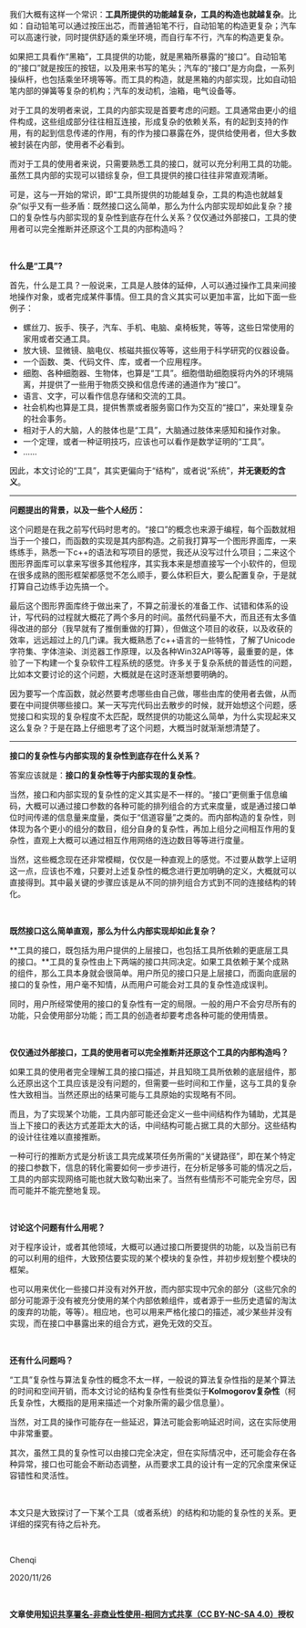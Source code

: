 我们大概有这样一个常识：**工具所提供的功能越复杂，工具的构造也就越复杂**。比如：自动铅笔可以通过按压出芯，而普通铅笔不行，自动铅笔的构造更复杂；汽车可以高速行驶，同时提供舒适的乘坐环境，而自行车不行，汽车的构造更复杂。

如果把工具看作“黑箱”，工具提供的功能，就是黑箱所暴露的“接口”。自动铅笔的“接口”就是按压的按钮，以及用来书写的笔头；汽车的“接口”是方向盘，一系列操纵杆，也包括乘坐环境等等。而工具的构造，就是黑箱的内部实现，比如自动铅笔内部的弹簧等复杂的机构；汽车的发动机，油箱，电气设备等。

对于工具的发明者来说，工具的内部实现是首要考虑的问题。工具通常由更小的组件构成，这些组成部分往往相互连接，形成复杂的依赖关系，有的起到支持的作用，有的起到信息传递的作用，有的作为接口暴露在外，提供给使用者，但大多数被封装在内部，使用者不必看到。

而对于工具的使用者来说，只需要熟悉工具的接口，就可以充分利用工具的功能。虽然工具内部的实现可以错综复杂，但工具提供的接口往往非常直观清晰。

可是，这与一开始的常识，即“工具所提供的功能越复杂，工具的构造也就越复杂”似乎又有一些矛盾：既然接口这么简单，那么为什么内部实现却如此复杂？接口的复杂性与内部实现的复杂性到底存在什么关系？仅仅通过外部接口，工具的使用者可以完全推断并还原这个工具的内部构造吗？

<br>

**什么是“工具”?**

首先，什么是工具？一般说来，工具是人肢体的延伸，人可以通过操作工具来间接地操作对象，或者完成某件事情。但工具的含义其实可以更加丰富，比如下面一些例子：

- 螺丝刀、扳手、筷子，汽车、手机、电脑、桌椅板凳，等等，这些日常使用的家用或者交通工具。
- 放大镜、显微镜、脑电仪、核磁共振仪等等，这些用于科学研究的仪器设备。
- 一个函数、类、代码文件、库，或者一个应用程序。
- 细胞、各种细胞器、生物体，也算是“工具”。细胞借助细胞膜将内外的环境隔离，并提供了一些用于物质交换和信息传递的通道作为“接口”。
- 语言、文字，可以看作信息存储和交流的工具。
- 社会机构也算是工具，提供售票或者服务窗口作为交互的“接口”，来处理复杂的社会事务。
- 相对于人的大脑，人的肢体也是“工具”，大脑通过肢体来感知和操作对象。
- 一个定理，或者一种证明技巧，应该也可以看作是数学证明的“工具”。
- ……

因此，本文讨论的“工具”，其实更偏向于“结构”，或者说“系统”，**并无褒贬的含义**。

---

**问题提出的背景，以及一些个人经历：**

这个问题是在我之前写代码时思考的。“接口”的概念也来源于编程，每个函数就相当于一个接口，而函数的实现是其内部构造。之前我打算写一个图形界面库，一来练练手，熟悉一下c++的语法和写项目的感觉，我还从没写过什么项目；二来这个图形界面库可以拿来写很多其他程序，其实我本来是想直接写一个小软件的，但现在很多成熟的图形框架都感觉不怎么顺手，要么体积巨大，要么配置复杂，于是就打算自己边练手边先搞一个。

最后这个图形界面库终于做出来了，不算之前漫长的准备工作、试错和体系的设计，写代码的过程就大概花了两个多月的时间。虽然代码量不大，而且还有太多值得改进的部分（我早就有了推倒重做的打算），但做这个项目的收获，以及收获的效率，远远超过上的几门课。我大概熟悉了c++语言的一些特性，了解了Unicode字符集、字体渲染、浏览器工作原理，以及各种Win32API等等，最重要的是，体验了一下构建一个复杂软件工程系统的感觉。许多关于复杂系统的普适性的问题，比如本文要讨论的这个问题，大概就是在这时逐渐想要明确的。

因为要写一个库函数，就必然要考虑哪些由自己做，哪些由库的使用者去做，从而要在中间提供哪些接口。某一天写完代码出去散步的时候，就开始想这个问题，感觉接口和实现的复杂程度不太匹配，既然提供的功能这么简单，为什么实现起来又这么复杂？于是在路上仔细思考了这个问题，大概当时就渐渐想清楚了。

---

**接口的复杂性与内部实现的复杂性到底存在什么关系？**

答案应该就是：**接口的复杂性等于内部实现的复杂性**。

当然，接口和内部实现的复杂性的定义其实是不一样的。“接口”更侧重于信息编码，大概可以通过接口参数的各种可能的排列组合的方式来度量，或是通过接口单位时间传递的信息量来度量，类似于“信道容量”之类的。而内部构造的复杂性，则体现为各个更小的组分的数目，组分自身的复杂性，再加上组分之间相互作用的复杂性，直观上大概可以通过相互作用网络的连边数目等等进行度量。

当然，这些概念现在还非常模糊，仅仅是一种直观上的感觉。不过要从数学上证明这一点，应该也不难，只要对上述复杂性的概念进行更加明确的定义，大概就可以直接得到。其中最关键的步骤应该是从不同的排列组合方式到不同的连接结构的转化。

<br>

**既然接口这么简单直观，那么为什么内部实现却如此复杂？**

**工具的接口，既包括为用户提供的上层接口，也包括工具所依赖的更底层工具的接口。**工具的复杂性由上下两端的接口共同决定。如果工具依赖于某个成熟的组件，那么工具本身就会很简单。用户所见的接口只是上层接口，而面向底层的接口的复杂性，用户毫不知情，从而用户可能会对工具的复杂性造成误判。

同时，用户所经常使用的接口的复杂性有一定的局限。一般的用户不会穷尽所有的功能，只会使用部分功能；而工具的创造者却要考虑各种可能的使用情景。

<br>

**仅仅通过外部接口，工具的使用者可以完全推断并还原这个工具的内部构造吗？**

如果工具的使用者完全理解工具的接口描述，并且知晓工具所依赖的底层组件，那么还原出这个工具应该是没有问题的，但需要一些时间和工作量，这与工具的复杂性大致相当。当然还原出的结果可能与工具原始的实现略有不同。

而且，为了实现某个功能，工具内部可能还会定义一些中间结构作为辅助，尤其是当上下接口的表达方式差距太大的话，中间结构可能占据工具的大部分。这些结构的设计往往难以直接推断。

一种可行的推断方式是分析该工具完成某项任务所需的“关键路径”，即在某个特定的接口参数下，信息的转化需要如何一步步进行，在分析足够多可能的情况之后，工具的内部实现网络可能也就大致勾勒出来了。当然有些情形不可能完全穷尽，因而可能并不能完整地复现。

<br>

**讨论这个问题有什么用呢？**

对于程序设计，或者其他领域，大概可以通过接口所要提供的功能，以及当前已有的可以利用的组件，大致预估要实现的某个模块的复杂性，并初步规划整个模块的框架。

也可以用来优化一些接口并没有对外开放，而内部实现中冗余的部分（这些冗余的部分可能源于没有被充分使用的某个内部依赖组件，或者源于一些历史遗留的淘汰的废弃的功能，等等）。相应地，也可以用来严格化接口的描述，减少某些并没有实现，而在接口中暴露出来的组合方式，避免无效的交互。

<br>

**还有什么问题吗？**

“工具”复杂性与算法复杂性的概念不太一样，一般说的算法复杂性指的是某个算法的时间和空间开销，而本文讨论的结构复杂性有些类似于**Kolmogorov复杂性**（柯氏复杂性，大概指的是用来描述一个对象所需的最少信息量）。

当然，对工具的操作可能存在一些延迟，算法可能会影响延迟时间，这在实际使用中非常重要。

其次，虽然工具的复杂性可以由接口完全决定，但在实际情况中，还可能会存在各种异常，接口也可能会不断动态调整，从而要求工具的设计有一定的冗余度来保证容错性和灵活性。

<br>

本文只是大致探讨了一下某个工具（或者系统）的结构和功能的复杂性的关系。更详细的探究有待之后补充。

<br>

Chenqi

2020/11/26

<br>

**文章使用<a href="https://creativecommons.org/licenses/by-nc-sa/4.0/" target="_blank">知识共享署名-非商业性使用-相同方式共享（CC BY-NC-SA 4.0）</a>授权**